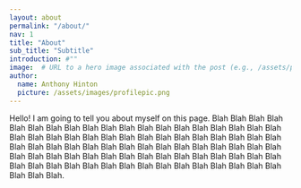 ```yaml
---
layout: about
permalink: "/about/"
nav: 1
title: "About"
sub_title: "Subtitle"
introduction: #""
image:  # URL to a hero image associated with the post (e.g., /assets/page-pic.jpg)
author:
  name: Anthony Hinton
  picture: /assets/images/profilepic.png
---
```


Hello!  I am going to tell you about myself on this page. Blah Blah Blah Blah Blah Blah Blah Blah Blah Blah Blah Blah Blah Blah Blah Blah Blah Blah Blah Blah Blah Blah Blah Blah Blah Blah Blah Blah Blah Blah Blah Blah Blah Blah Blah Blah Blah Blah Blah Blah Blah Blah Blah Blah Blah Blah Blah Blah Blah Blah Blah Blah Blah Blah Blah Blah Blah Blah Blah Blah Blah Blah Blah Blah Blah Blah Blah Blah Blah Blah Blah Blah Blah Blah Blah Blah Blah Blah Blah Blah Blah Blah.

